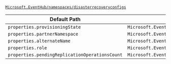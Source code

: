 [`Microsoft.EventHub/namespaces/disasterrecoveryconfigs`](https://docs.microsoft.com/en-us/azure/templates/microsoft.eventhub/namespaces/disasterrecoveryconfigs)

| Default Path | Alias |
|---|---|
| `properties.provisioningState` | `Microsoft.EventHub/namespaces/disasterrecoveryconfigs/provisioningState` |
| `properties.partnerNamespace` | `Microsoft.EventHub/namespaces/disasterrecoveryconfigs/partnerNamespace` |
| `properties.alternateName` | `Microsoft.EventHub/namespaces/disasterrecoveryconfigs/alternateName` |
| `properties.role` | `Microsoft.EventHub/namespaces/disasterrecoveryconfigs/role` |
| `properties.pendingReplicationOperationsCount` | `Microsoft.EventHub/namespaces/disasterrecoveryconfigs/pendingReplicationOperationsCount` |

